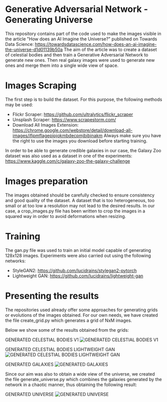 # Generative Adversarial Network - Generating Universe
This repository contains part of the code used to make the images visible in the article "How does an AI Imagine the Universe?" published on Towards Data Science: 
https://towardsdatascience.com/how-does-an-ai-imagine-the-universe-d1d01139b50a
The aim of the article was to create a dataset of celestial bodies and then train a Generative Adversarial Network to generate new ones. Then real galaxy images were used to generate new ones and merge them into a single wide view of space.

# Images Scraping
The first step is to build the dataset. For this purpose, the following methods may be used:
- Flickr Scraper: https://github.com/ultralytics/flickr_scraper
- Unsplash Scraper: https://www.scrapestorm.com/
- Download All Images Extension: https://chrome.google.com/webstore/detail/download-all-images/ifipmflagepipjokmbdecpmjbibjnakm
Always make sure you have the right to use the images you download before starting training.

In order to be able to generate credible galaxies in our case, the Galaxy Zoo dataset was also used as a dataset in one of the experiments:
https://www.kaggle.com/c/galaxy-zoo-the-galaxy-challenge

# Images preparation
The images obtained should be carefully checked to ensure consistency and good quality of the dataset. A dataset that is too heterogeneous, too small or at too low a resolution may not lead to the desired results.
In our case, a crop_images.py file has been written to crop the images in a squared way in order to avoid deformations when resizing.

# Training
The gan.py file was used to train an initial model capable of generating 128x128 images. Experiments were also carried out using the following networks:
- StyleGAN2: https://github.com/lucidrains/stylegan2-pytorch
- Lightweight GAN: https://github.com/lucidrains/lightweight-gan

# Presenting the results
The repositories used already offer some approaches for generating grids or evolutions of the images obtained. For our own needs, we have created the file create_grid.py which generates a grid of NxM images.

Below we show some of the results obtained from the grids:

GENERATED CELESTIAL BODIES V1
![GENERATED CELESTIAL BODIES V1](https://github.com/davide-coccomini/gan-universe/blob/main/examples/Generated%20Celestial%20Bodies%20v1.png)


GENERATED CELESTIAL BODIES LIGHTWEIGHT GAN
![GENERATED CELESTIAL BODIES LIGHTWEIGHT GAN](https://github.com/davide-coccomini/gan-universe/blob/main/examples/Generated%20Celestial%20Bodies%20v2.png)


GENERATED GALAXIES
![GENERATED GALAXIES](https://github.com/davide-coccomini/gan-universe/blob/main/examples/Generated%20Galaxies.jpg)


Since our aim was also to obtain a wide view of the universe, we created the file generate_universe.py which combines the galaxies generated by the network in a chaotic manner, thus obtaining the following result:


GENERATED UNIVERSE
![GENERATED UNIVERSE](https://github.com/davide-coccomini/gan-universe/blob/main/examples/Generated%20Universe.jpg)
